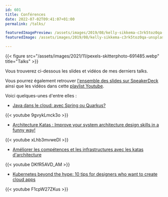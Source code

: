 ```yaml
---
id: 601
title: Conférences
date: 2022-07-02T09:41:07+01:00
permalink: /talks/

featuredImagePreview: /assets/images/2019/08/kelly-sikkema-c3rk5toz0qa-unsplash.jpg
featuredImage: /assets/images/2019/08/kelly-sikkema-c3rk5toz0qa-unsplash.jpg

---
```


{{< figure src="/assets/images/2021/11/pexels-skitterphoto-691485.webp" title="Talks" >}}

Vous trouverez ci-dessous les slides et vidéos de mes derniers talks.

Vous pourrez également retrouver [l'ensemble des slides sur SpeakerDeck](https://speakerdeck.com/alexandretouret) ainsi que les vidéos dans cette [playlist Youtube](https://www.youtube.com/watch?v=DKfR5AVD_AM&list=PL_s9loQqLrqrKakCB6LbOoxn2PrwCntQt).

Voici quelques-unes d'entre elles :

* [Java dans le cloud: avec Spring ou Quarkus?](https://speakerdeck.com/alexandretouret/tnt2-java-dans-le-cloud-avec-spring-ou-quarkus)

{{< youtube 9gvykLmck3o >}}

* [Architecture Katas : Improve your system architecture design skills in a funny way!](https://speakerdeck.com/alexandretouret/devoxx-uk-2021-architecture-katas-improve-your-system-architecture-design-skills-in-a-funny-way)

{{< youtube xLhb3mvweDI >}}

* [Améliorer les compétences et les infrastructures avec les katas d'architecture](https://www.youtube.com/watch?v=DKfR5AVD_AM)

{{< youtube DKfR5AVD_AM >}}

* [Kubernetes beyond the hype: 10 tips for designers who want to create cloud apps](https://speakerdeck.com/alexandretouret/devoxx-uk-2021-architecture-katas-improve-your-system-architecture-design-skills-in-a-funny-way)

{{< youtube F1cpW27ZKus >}}

